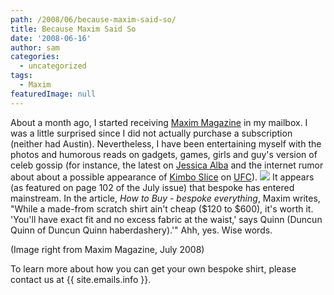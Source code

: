 ```yaml
---
path: /2008/06/because-maxim-said-so/
title: Because Maxim Said So
date: '2008-06-16'
author: sam
categories:
  - uncategorized
tags:
  - Maxim
featuredImage: null
---
```

About a month ago, I started receiving [Maxim Magazine](http://www.maxim.com/index.aspx) in my mailbox. I was a little surprised since I did not actually purchase a subscription (neither had Austin). Nevertheless, I have been entertaining myself with the photos and humorous reads on gadgets, games, girls and guy's version of celeb gossip (for instance, the latest on [Jessica Alba](http://jessicaalba.net/) and the internet rumor about about a possible appearance of [Kimbo Slice](http://www.kimboslice.org/) on [UFC](http://www.ufc.com/)).
[![](http://bp3.blogger.com/_RlJ3L7W6dBw/SFbSZmP5KvI/AAAAAAAAEtE/vixFGIzmD9o/s320/bespoke_everything_maxim.jpg)](http://bp3.blogger.com/_RlJ3L7W6dBw/SFbSZmP5KvI/AAAAAAAAEtE/vixFGIzmD9o/s1600-h/bespoke_everything_maxim.jpg)
It appears (as featured on page 102 of the July issue) that bespoke has entered mainstream. In the article, _How to Buy_ _\- bespoke everything_, Maxim writes, "While a made-from scratch shirt ain't cheap ($120 to $600), it's worth it. 'You'll have exact fit and no excess fabric at the waist,' says Quinn (Duncun Quinn of Duncun Quinn haberdashery).'" Ahh, yes. Wise words.

(Image right from Maxim Magazine, July 2008)

To learn more about how you can get your own bespoke shirt, please contact us at {{ site.emails.info }}.